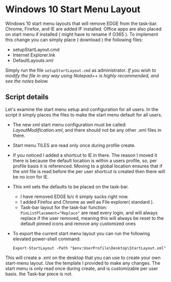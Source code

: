 # Windows 10 Start Menu Layout
Windows 10 start menu layouts that will remove EDGE from the task-bar. Chrome, Firefox, and IE are added IF installed.
Office apps are also placed on start menu if installed ( might have to rename if O365 ).
To implement this change you can simply place ( download ) the following files:
- setupStartLayout.cmd
- Internet Explorer.lnk
- DefaultLayouts.xml

Simply run the file `setupStartLayout.cmd` as administrator.
_If you wish to modify the file in any way using Notepad++ is highly recommended, and see the notes below._


## Script details
Let's examine the start menu setup and configuration for all users. In the script it simply places the files to make the start menu default for all users.
 
- The new xml start menu configuration must be called: _LayoutModification.xml_, and there should not be any other .xml files in there. 
- Start menu TILES are read only once during profile create.
- If you noticed I added a shortcut to IE in there. The reason I moved it there is because the default location is within a users profile, so, per profile basis it is referenced. Moving to a global location ensures that if the xml file is read before the per user shortcut is created then there will be no icon for IE.

- This xml sets the defaults to be placed on the task-bar. 
  - I have removed EDGE b/c it simply sucks right now. 
  - I added Firefox and Chrome as well as File explorer( standard ).
  - Task-bar layout for the task-bar function: `PinListPlacement="Replace"` are read every login, and will always replace if the user removed, meaning this will always be reset to the default pinned icons and remove any customized ones
  

- To export the current start menu layout you can run the following elevated power-shell command:
  
  `Export-StartLayout -Path "$env:UserProfile\Desktop\StartLayout.xml"`

This will create a .xml on the desktop that you can use to create your own start-menu layout. Use the template I provided to make any changes. The start menu is only read once during create, and is customizable per user basis. the Task-bar piece is not. 
